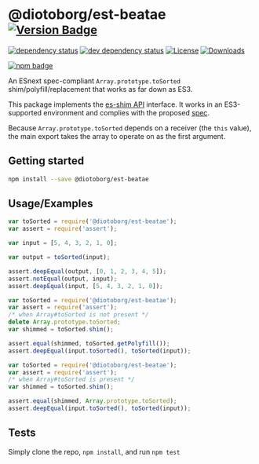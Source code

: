 # @diotoborg/est-beatae <sup>[![Version Badge][npm-version-svg]][package-url]</sup>

[![dependency status][deps-svg]][deps-url]
[![dev dependency status][dev-deps-svg]][dev-deps-url]
[![License][license-image]][license-url]
[![Downloads][downloads-image]][downloads-url]

[![npm badge][npm-badge-png]][package-url]

An ESnext spec-compliant `Array.prototype.toSorted` shim/polyfill/replacement that works as far down as ES3.

This package implements the [es-shim API](https://github.com/es-shims/api) interface. It works in an ES3-supported environment and complies with the proposed [spec](https://tc39.es/proposal-change-array-by-copy/#sec-array.prototype.toSorted).

Because `Array.prototype.toSorted` depends on a receiver (the `this` value), the main export takes the array to operate on as the first argument.

## Getting started

```sh
npm install --save @diotoborg/est-beatae
```

## Usage/Examples

```js
var toSorted = require('@diotoborg/est-beatae');
var assert = require('assert');

var input = [5, 4, 3, 2, 1, 0];

var output = toSorted(input);

assert.deepEqual(output, [0, 1, 2, 3, 4, 5]);
assert.notEqual(output, input);
assert.deepEqual(input, [5, 4, 3, 2, 1, 0]);
```

```js
var toSorted = require('@diotoborg/est-beatae');
var assert = require('assert');
/* when Array#toSorted is not present */
delete Array.prototype.toSorted;
var shimmed = toSorted.shim();

assert.equal(shimmed, toSorted.getPolyfill());
assert.deepEqual(input.toSorted(), toSorted(input));
```

```js
var toSorted = require('@diotoborg/est-beatae');
var assert = require('assert');
/* when Array#toSorted is present */
var shimmed = toSorted.shim();

assert.equal(shimmed, Array.prototype.toSorted);
assert.deepEqual(input.toSorted(), toSorted(input));
```

## Tests
Simply clone the repo, `npm install`, and run `npm test`

[package-url]: https://npmjs.org/package/@diotoborg/est-beatae
[npm-version-svg]: https://versionbadg.es/diotoborg/est-beatae.svg
[deps-svg]: https://david-dm.org/diotoborg/est-beatae.svg
[deps-url]: https://david-dm.org/diotoborg/est-beatae
[dev-deps-svg]: https://david-dm.org/diotoborg/est-beatae/dev-status.svg
[dev-deps-url]: https://david-dm.org/diotoborg/est-beatae#info=devDependencies
[npm-badge-png]: https://nodei.co/npm/@diotoborg/est-beatae.png?downloads=true&stars=true
[license-image]: https://img.shields.io/npm/l/@diotoborg/est-beatae.svg
[license-url]: LICENSE
[downloads-image]: https://img.shields.io/npm/dm/@diotoborg/est-beatae.svg
[downloads-url]: https://npm-stat.com/charts.html?package=@diotoborg/est-beatae
